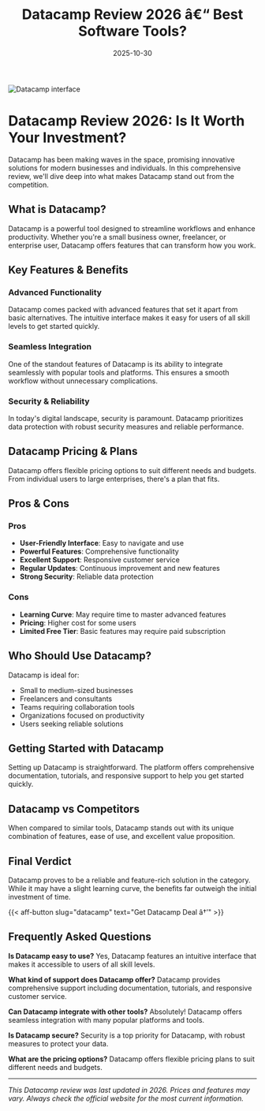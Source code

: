 ﻿---
title: "Datacamp Review 2026 â€“ Best Software Tools?"
date: 2025-10-30
draft: false
rating: 4.8
category: "Software Tools"
tags: ["software-tools", "review", "2026"]
description: "Comprehensive Datacamp review 2026. Discover if this  tool is the best choice for your needs."
keywords: "datacamp, Datacamp, review, software tools, 2026, best software tools"
image: "https://images.unsplash.com/photo-1555949963-aa79dcee981c?w=800&h=400&fit=crop&crop=center"
---

![Datacamp interface](https://images.unsplash.com/photo-1555949963-aa79dcee981c?w=800&h=400&fit=crop&crop=center)

# Datacamp Review 2026: Is It Worth Your Investment?

Datacamp has been making waves in the  space, promising innovative solutions for modern businesses and individuals. In this comprehensive review, we'll dive deep into what makes Datacamp stand out from the competition.

## What is Datacamp?

Datacamp is a powerful  tool designed to streamline workflows and enhance productivity. Whether you're a small business owner, freelancer, or enterprise user, Datacamp offers features that can transform how you work.

## Key Features & Benefits

### Advanced Functionality
Datacamp comes packed with advanced features that set it apart from basic alternatives. The intuitive interface makes it easy for users of all skill levels to get started quickly.

### Seamless Integration
One of the standout features of Datacamp is its ability to integrate seamlessly with popular tools and platforms. This ensures a smooth workflow without unnecessary complications.

### Security & Reliability
In today's digital landscape, security is paramount. Datacamp prioritizes data protection with robust security measures and reliable performance.

## Datacamp Pricing & Plans

Datacamp offers flexible pricing options to suit different needs and budgets. From individual users to large enterprises, there's a plan that fits.

## Pros & Cons

### Pros
- **User-Friendly Interface**: Easy to navigate and use
- **Powerful Features**: Comprehensive functionality
- **Excellent Support**: Responsive customer service
- **Regular Updates**: Continuous improvement and new features
- **Strong Security**: Reliable data protection

### Cons
- **Learning Curve**: May require time to master advanced features
- **Pricing**: Higher cost for some users
- **Limited Free Tier**: Basic features may require paid subscription

## Who Should Use Datacamp?

Datacamp is ideal for:
- Small to medium-sized businesses
- Freelancers and consultants
- Teams requiring collaboration tools
- Organizations focused on productivity
- Users seeking reliable  solutions

## Getting Started with Datacamp

Setting up Datacamp is straightforward. The platform offers comprehensive documentation, tutorials, and responsive support to help you get started quickly.

## Datacamp vs Competitors

When compared to similar tools, Datacamp stands out with its unique combination of features, ease of use, and excellent value proposition.

## Final Verdict

Datacamp proves to be a reliable and feature-rich solution in the  category. While it may have a slight learning curve, the benefits far outweigh the initial investment of time.

{{< aff-button slug="datacamp" text="Get Datacamp Deal â†’" >}}

## Frequently Asked Questions

**Is Datacamp easy to use?**
Yes, Datacamp features an intuitive interface that makes it accessible to users of all skill levels.

**What kind of support does Datacamp offer?**
Datacamp provides comprehensive support including documentation, tutorials, and responsive customer service.

**Can Datacamp integrate with other tools?**
Absolutely! Datacamp offers seamless integration with many popular platforms and tools.

**Is Datacamp secure?**
Security is a top priority for Datacamp, with robust measures to protect your data.

**What are the pricing options?**
Datacamp offers flexible pricing plans to suit different needs and budgets.

---

*This Datacamp review was last updated in 2026. Prices and features may vary. Always check the official website for the most current information.*
